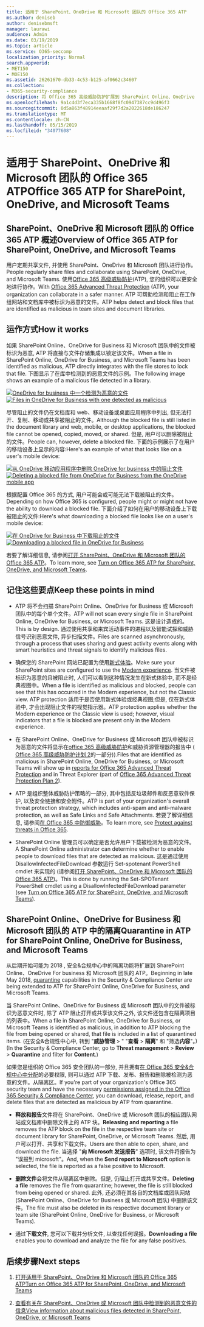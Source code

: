 ```yaml
---
title: 适用于 SharePoint、OneDrive 和 Microsoft 团队的 Office 365 ATP
ms.author: deniseb
author: denisebmsft
manager: laurawi
audience: Admin
ms.date: 03/19/2019
ms.topic: article
ms.service: O365-seccomp
localization_priority: Normal
search.appverid:
- MET150
- MOE150
ms.assetid: 26261670-db33-4c53-b125-af0662c34607
ms.collection:
- M365-security-compliance
description: 将 Office 365 高级威胁防护扩展到 SharePoint Online、OneDrive for Business 和 Microsoft 团队中的文件, 为您的组织启用更安全的协作。
ms.openlocfilehash: 9a1c4d3f7eca335b1668f8fc0947387cc9d496f3
ms.sourcegitcommit: 0d5a863f48914eeaaf29f7d2a2022618de186247
ms.translationtype: MT
ms.contentlocale: zh-CN
ms.lasthandoff: 05/15/2019
ms.locfileid: "34077608"
---
```

# <a name="office-365-atp-for-sharepoint-onedrive-and-microsoft-teams"></a><span data-ttu-id="0b676-103">适用于 SharePoint、OneDrive 和 Microsoft 团队的 Office 365 ATP</span><span class="sxs-lookup"><span data-stu-id="0b676-103">Office 365 ATP for SharePoint, OneDrive, and Microsoft Teams</span></span>

## <a name="overview-of-office-365-atp-for-sharepoint-onedrive-and-microsoft-teams"></a><span data-ttu-id="0b676-104">SharePoint、OneDrive 和 Microsoft 团队的 Office 365 ATP 概述</span><span class="sxs-lookup"><span data-stu-id="0b676-104">Overview of Office 365 ATP for SharePoint, OneDrive, and Microsoft Teams</span></span>

<span data-ttu-id="0b676-105">用户定期共享文件, 并使用 SharePoint、OneDrive 和 Microsoft 团队进行协作。</span><span class="sxs-lookup"><span data-stu-id="0b676-105">People regularly share files and collaborate using SharePoint, OneDrive, and Microsoft Teams.</span></span> <span data-ttu-id="0b676-106">使用[Office 365 高级威胁防护](office-365-atp.md)(ATP), 您的组织可以更安全地进行协作。</span><span class="sxs-lookup"><span data-stu-id="0b676-106">With [Office 365 Advanced Threat Protection](office-365-atp.md) (ATP), your organization can collaborate in a safer manner.</span></span> <span data-ttu-id="0b676-107">ATP 可帮助检测和阻止在工作组网站和文档库中被标识为恶意的文件。</span><span class="sxs-lookup"><span data-stu-id="0b676-107">ATP helps detect and block files that are identified as malicious in team sites and document libraries.</span></span>  
  
## <a name="how-it-works"></a><span data-ttu-id="0b676-108">运作方式</span><span class="sxs-lookup"><span data-stu-id="0b676-108">How it works</span></span>

<span data-ttu-id="0b676-109">如果 SharePoint Online、OneDrive for Business 和 Microsoft 团队中的文件被标识为恶意, ATP 将直接与文件存储集成以锁定该文件。</span><span class="sxs-lookup"><span data-stu-id="0b676-109">When a file in SharePoint Online, OneDrive for Business, and Microsoft Teams has been identified as malicious, ATP directly integrates with the file stores to lock that file.</span></span> <span data-ttu-id="0b676-110">下图显示了在库中检测到的恶意文件的示例。</span><span class="sxs-lookup"><span data-stu-id="0b676-110">The following image shows an example of a malicious file detected in a library.</span></span>
  
<span data-ttu-id="0b676-111">[![OneDrive for business 中一个检测为恶意的文件](media/2bba71cc-7ad1-4799-8b9d-d56f923db3a7.png)](https://support.office.com/article/01e902ad-a903-4e0f-b093-1e1ac0c37ad2)</span><span class="sxs-lookup"><span data-stu-id="0b676-111">[![Files in OneDrive for Business with one detected as malicious](media/2bba71cc-7ad1-4799-8b9d-d56f923db3a7.png)](https://support.office.com/article/01e902ad-a903-4e0f-b093-1e1ac0c37ad2)</span></span>
  
<span data-ttu-id="0b676-112">尽管阻止的文件仍在文档库和 web、移动设备或桌面应用程序中列出, 但无法打开、复制、移动或共享被阻止的文件。</span><span class="sxs-lookup"><span data-stu-id="0b676-112">Although the blocked file is still listed in the document library and web, mobile, or desktop applications, the blocked file cannot be opened, copied, moved, or shared.</span></span> <span data-ttu-id="0b676-113">但是, 用户可以删除被阻止的文件。</span><span class="sxs-lookup"><span data-stu-id="0b676-113">People can, however, delete a blocked file.</span></span> <span data-ttu-id="0b676-114">下面的示例展示了在用户的移动设备上显示的内容:</span><span class="sxs-lookup"><span data-stu-id="0b676-114">Here's an example of what that looks like on a user's mobile device:</span></span>
  
<span data-ttu-id="0b676-115">[![从 OneDrive 移动应用程序中删除 OneDrive for business 中的阻止文件](media/cb1c1705-fd0a-45b8-9a26-c22503011d54.png)](https://support.office.com/article/01e902ad-a903-4e0f-b093-1e1ac0c37ad2)</span><span class="sxs-lookup"><span data-stu-id="0b676-115">[![Deleting a blocked file from OneDrive for Business from the OneDrive mobile app](media/cb1c1705-fd0a-45b8-9a26-c22503011d54.png)](https://support.office.com/article/01e902ad-a903-4e0f-b093-1e1ac0c37ad2)</span></span>
  
<span data-ttu-id="0b676-116">根据配置 Office 365 的方式, 用户可能会或可能无法下载被阻止的文件。</span><span class="sxs-lookup"><span data-stu-id="0b676-116">Depending on how Office 365 is configured, people might or might not have the ability to download a blocked file.</span></span> <span data-ttu-id="0b676-117">下面介绍了如何在用户的移动设备上下载被阻止的文件:</span><span class="sxs-lookup"><span data-stu-id="0b676-117">Here's what downloading a blocked file looks like on a user's mobile device:</span></span>
  
<span data-ttu-id="0b676-118">[![在 OneDrive for Business 中下载阻止的文件](media/be288a82-bdd8-4371-93d8-1783db3b61bc.png)](https://support.office.com/article/01e902ad-a903-4e0f-b093-1e1ac0c37ad2)</span><span class="sxs-lookup"><span data-stu-id="0b676-118">[![Downloading a blocked file in OneDrive for Business](media/be288a82-bdd8-4371-93d8-1783db3b61bc.png)](https://support.office.com/article/01e902ad-a903-4e0f-b093-1e1ac0c37ad2)</span></span>
  
<span data-ttu-id="0b676-119">若要了解详细信息, 请参阅[打开 SharePoint、OneDrive 和 Microsoft 团队的 Office 365 ATP](turn-on-atp-for-spo-odb-and-teams.md)。</span><span class="sxs-lookup"><span data-stu-id="0b676-119">To learn more, see [Turn on Office 365 ATP for SharePoint, OneDrive, and Microsoft Teams](turn-on-atp-for-spo-odb-and-teams.md).</span></span>
  
## <a name="keep-these-points-in-mind"></a><span data-ttu-id="0b676-120">记住这些要点</span><span class="sxs-lookup"><span data-stu-id="0b676-120">Keep these points in mind</span></span>

- <span data-ttu-id="0b676-121">ATP 将不会扫描 SharePoint Online、OneDrive for Business 或 Microsoft 团队中的每个单个文件。</span><span class="sxs-lookup"><span data-stu-id="0b676-121">ATP will not scan every single file in SharePoint Online, OneDrive for Business, or Microsoft Teams.</span></span> <span data-ttu-id="0b676-122">这是设计造成的。</span><span class="sxs-lookup"><span data-stu-id="0b676-122">This is by design.</span></span> <span data-ttu-id="0b676-123">通过使用共享和来宾活动事件的进程以及智能试探和威胁信号识别恶意文件, 异步扫描文件。</span><span class="sxs-lookup"><span data-stu-id="0b676-123">Files are scanned asynchronously, through a process that uses sharing and guest activity events along with smart heuristics and threat signals to identify malicious files.</span></span>

- <span data-ttu-id="0b676-124">确保您的 SharePoint 网站已配置为使用[新式体验](https://docs.microsoft.com/sharepoint/guide-to-sharepoint-modern-experience)。</span><span class="sxs-lookup"><span data-stu-id="0b676-124">Make sure your SharePoint sites are configured to use the [Modern experience](https://docs.microsoft.com/sharepoint/guide-to-sharepoint-modern-experience).</span></span> <span data-ttu-id="0b676-125">当文件被标识为恶意的且被阻止时, 人们可以看到这种情况发生在新式体验中, 而不是经典视图中。</span><span class="sxs-lookup"><span data-stu-id="0b676-125">When a file is identified as malicious and blocked, people can see that this has occurred in the Modern experience, but not the Classic view.</span></span> <span data-ttu-id="0b676-126">ATP protection 适用于是否使用新式体验或经典视图;但是, 仅在新式体验中, 才会出现阻止文件的视觉指示器。</span><span class="sxs-lookup"><span data-stu-id="0b676-126">ATP protection applies whether the Modern experience or the Classic view is used; however, visual indicators that a file is blocked are present only in the Modern experience.</span></span>
    
- <span data-ttu-id="0b676-127">在 SharePoint Online、OneDrive for Business 或 Microsoft 团队中被标识为恶意的文件将显示在[office 365 高级威胁防护](view-reports-for-atp.md)和威胁资源管理器的报告中 ( [Office 365 高级威胁防护计划 2](office-365-ti.md)的一部分)).</span><span class="sxs-lookup"><span data-stu-id="0b676-127">Files that are identified as malicious in SharePoint Online, OneDrive for Business, or Microsoft Teams will show up in [reports for Office 365 Advanced Threat Protection](view-reports-for-atp.md) and in Threat Explorer (part of [Office 365 Advanced Threat Protection Plan 2](office-365-ti.md)).</span></span>
    
- <span data-ttu-id="0b676-128">ATP 是组织整体威胁防护策略的一部分, 其中包括反垃圾邮件和反恶意软件保护, 以及安全链接和安全附件。</span><span class="sxs-lookup"><span data-stu-id="0b676-128">ATP is part of your organization's overall threat protection strategy, which includes anti-spam and anti-malware protection, as well as Safe Links and Safe Attachments.</span></span> <span data-ttu-id="0b676-129">若要了解详细信息, 请参阅[在 Office 365 中防御威胁](protect-against-threats.md)。</span><span class="sxs-lookup"><span data-stu-id="0b676-129">To learn more, see [Protect against threats in Office 365](protect-against-threats.md).</span></span>
    
- <span data-ttu-id="0b676-130">SharePoint Online 管理员可以确定是否允许用户下载被检测为恶意的文件。</span><span class="sxs-lookup"><span data-stu-id="0b676-130">A SharePoint Online administrator can determine whether to enable people to download files that are detected as malicious.</span></span> <span data-ttu-id="0b676-131">这是通过使用 DisallowInfectedFileDownload 参数运行 Set-spotenant PowerShell cmdlet 来实现的 (请参阅[打开 SharePoint、OneDrive 和 Microsoft 团队的 Office 365 ATP](turn-on-atp-for-spo-odb-and-teams.md))。</span><span class="sxs-lookup"><span data-stu-id="0b676-131">This is done by running the Set-SPOTenant PowerShell cmdlet using a DisallowInfectedFileDownload parameter (see [Turn on Office 365 ATP for SharePoint, OneDrive, and Microsoft Teams](turn-on-atp-for-spo-odb-and-teams.md)).</span></span>
    
## <a name="quarantine-in-atp-for-sharepoint-online-onedrive-for-business-and-microsoft-teams"></a><span data-ttu-id="0b676-132">SharePoint Online、OneDrive for Business 和 Microsoft 团队的 ATP 中的隔离</span><span class="sxs-lookup"><span data-stu-id="0b676-132">Quarantine in ATP for SharePoint Online, OneDrive for Business, and Microsoft Teams</span></span>

 <span data-ttu-id="0b676-133">从后期开始可能为 2018 [](quarantine-email-messages.md) , 安全&amp;合规中心中的隔离功能将扩展到 SharePoint Online、OneDrive For business 和 Microsoft 团队的 ATP。</span><span class="sxs-lookup"><span data-stu-id="0b676-133">Beginning in late May 2018, [quarantine](quarantine-email-messages.md) capabilities in the Security &amp; Compliance Center are being extended to ATP for SharePoint Online, OneDrive for Business, and Microsoft Teams.</span></span>
  
<span data-ttu-id="0b676-134">当 SharePoint Online、OneDrive for Business 或 Microsoft 团队中的文件被标识为恶意文件时, 除了 ATP 阻止打开或共享该文件之外, 该文件还包含在隔离项目的列表中。</span><span class="sxs-lookup"><span data-stu-id="0b676-134">When a file in SharePoint Online, OneDrive for Business, or Microsoft Teams is identified as malicious, in addition to ATP blocking the file from being opened or shared, that file is included in a list of quarantined items.</span></span> <span data-ttu-id="0b676-135">(在安全&amp;合规性中心中, 转到 "**威胁管理** \> " "**查看** \> **隔离**" 和 "筛选**内容**"。)</span><span class="sxs-lookup"><span data-stu-id="0b676-135">(In the Security &amp; Compliance Center, go to **Threat management** \> **Review** \> **Quarantine** and filter for **Content**.)</span></span> 
  
<span data-ttu-id="0b676-136">如果您是组织的 Office 365 安全团队的一部分, 并且拥有[在 Office 365 安全&amp;合规中心中分配](permissions-in-the-security-and-compliance-center.md)的必要权限, 则可以通过 ATP 下载、发布、报告和删除被检测为恶意的文件。从隔离区。</span><span class="sxs-lookup"><span data-stu-id="0b676-136">If you're part of your organization's Office 365 security team and have the necessary [permissions assigned in the Office 365 Security &amp; Compliance Center](permissions-in-the-security-and-compliance-center.md), you can download, release, report, and delete files that are detected as malicious by ATP from quarantine.</span></span>
  
- <span data-ttu-id="0b676-137">**释放和报告**文件将在 SharePoint、OneDrive 或 Microsoft 团队的相应团队网站或文档库中删除文件上的 ATP 块。</span><span class="sxs-lookup"><span data-stu-id="0b676-137">**Releasing and reporting** a file removes the ATP block on the file in the respective team site or document library for SharePoint, OneDrive, or Microsoft Teams.</span></span> <span data-ttu-id="0b676-138">然后, 用户可以打开、共享和下载文件。</span><span class="sxs-lookup"><span data-stu-id="0b676-138">Users are then able to open, share, and download the file.</span></span> <span data-ttu-id="0b676-139">当选择 "**向 Microsoft 发送报告**" 选项时, 该文件将报告为 "误报到 microsoft"。</span><span class="sxs-lookup"><span data-stu-id="0b676-139">And, when the **Send report to Microsoft** option is selected, the file is reported as a false positive to Microsoft.</span></span> 
    
- <span data-ttu-id="0b676-140">**删除文件**会将文件从隔离区中删除。但是, 仍阻止打开或共享文件。</span><span class="sxs-lookup"><span data-stu-id="0b676-140">**Deleting a file** removes the file from quarantine; however, the file is still blocked from being opened or shared.</span></span> <span data-ttu-id="0b676-141">此外, 还必须在其各自的文档库或团队网站 (SharePoint Online、OneDrive for Business 或 Microsoft 团队) 中删除该文件。</span><span class="sxs-lookup"><span data-stu-id="0b676-141">The file must also be deleted in its respective document library or team site (SharePoint Online, OneDrive for Business, or Microsoft Teams).</span></span> 
    
- <span data-ttu-id="0b676-142">通过**下载文件**, 您可以下载并分析文件, 以查找任何误报。</span><span class="sxs-lookup"><span data-stu-id="0b676-142">**Downloading a file** enables you to download and analyze the file for any false positives.</span></span> 
    
## <a name="next-steps"></a><span data-ttu-id="0b676-143">后续步骤</span><span class="sxs-lookup"><span data-stu-id="0b676-143">Next steps</span></span>

1. [<span data-ttu-id="0b676-144">打开适用于 SharePoint、OneDrive 和 Microsoft 团队的 Office 365 ATP</span><span class="sxs-lookup"><span data-stu-id="0b676-144">Turn on Office 365 ATP for SharePoint, OneDrive, and Microsoft Teams</span></span>](turn-on-atp-for-spo-odb-and-teams.md)
    
2. [<span data-ttu-id="0b676-145">查看有关在 SharePoint、OneDrive 或 Microsoft 团队中检测到的恶意文件的信息</span><span class="sxs-lookup"><span data-stu-id="0b676-145">View information about malicious files detected in SharePoint, OneDrive, or Microsoft Teams</span></span>](malicious-files-detected-in-spo-odb-or-teams.md)
    
